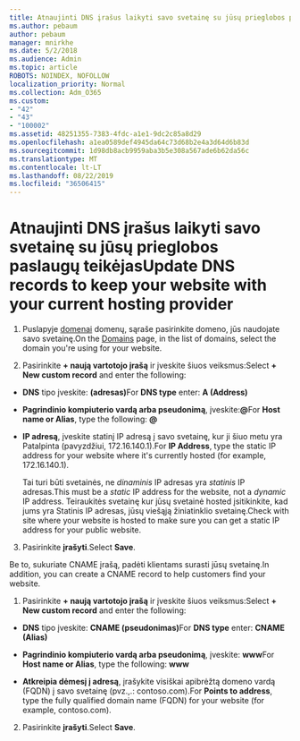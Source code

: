 ```yaml
---
title: Atnaujinti DNS įrašus laikyti savo svetainę su jūsų prieglobos paslaugų teikėjas
ms.author: pebaum
author: pebaum
manager: mnirkhe
ms.date: 5/2/2018
ms.audience: Admin
ms.topic: article
ROBOTS: NOINDEX, NOFOLLOW
localization_priority: Normal
ms.collection: Adm_O365
ms.custom:
- "42"
- "43"
- "100002"
ms.assetid: 48251355-7383-4fdc-a1e1-9dc2c85a8d29
ms.openlocfilehash: a1ea0589def4945da64c73d68b2e4a3d64d6b83d
ms.sourcegitcommit: 1d98db8acb9959aba3b5e308a567ade6b62da56c
ms.translationtype: MT
ms.contentlocale: lt-LT
ms.lasthandoff: 08/22/2019
ms.locfileid: "36506415"
---
```

# <a name="update-dns-records-to-keep-your-website-with-your-current-hosting-provider"></a><span data-ttu-id="2aa73-102">Atnaujinti DNS įrašus laikyti savo svetainę su jūsų prieglobos paslaugų teikėjas</span><span class="sxs-lookup"><span data-stu-id="2aa73-102">Update DNS records to keep your website with your current hosting provider</span></span>

1. <span data-ttu-id="2aa73-103">Puslapyje [domenai](https://portal.office.com/adminportal/home#/Domains) domenų, sąraše pasirinkite domeno, jūs naudojate savo svetainę.</span><span class="sxs-lookup"><span data-stu-id="2aa73-103">On the [Domains](https://portal.office.com/adminportal/home#/Domains) page, in the list of domains, select the domain you're using for your website.</span></span>

2. <span data-ttu-id="2aa73-104">Pasirinkite **+ naują vartotojo įrašą** ir įveskite šiuos veiksmus:</span><span class="sxs-lookup"><span data-stu-id="2aa73-104">Select **+ New custom record** and enter the following:</span></span>

  - <span data-ttu-id="2aa73-105">**DNS** tipo įveskite: **(adresas)**</span><span class="sxs-lookup"><span data-stu-id="2aa73-105">For **DNS type** enter: **A (Address)**</span></span>

  - <span data-ttu-id="2aa73-106">**Pagrindinio kompiuterio vardą arba pseudonimą**, įveskite:**@**</span><span class="sxs-lookup"><span data-stu-id="2aa73-106">For **Host name or Alias**, type the following: **@**</span></span>

  - <span data-ttu-id="2aa73-107">**IP adresą**, įveskite statinį IP adresą į savo svetainę, kur ji šiuo metu yra Patalpinta (pavyzdžiui, 172.16.140.1).</span><span class="sxs-lookup"><span data-stu-id="2aa73-107">For **IP Address**, type the static IP address for your website where it's currently hosted (for example, 172.16.140.1).</span></span>

    <span data-ttu-id="2aa73-108">Tai turi būti svetainės, ne *dinaminis* IP adresas yra *statinis* IP adresas.</span><span class="sxs-lookup"><span data-stu-id="2aa73-108">This must be a  *static*  IP address for the website, not a  *dynamic*  IP address.</span></span> <span data-ttu-id="2aa73-109">Teiraukitės svetainę kur jūsų svetainė hosted įsitikinkite, kad jums yra Statinis IP adresas, jūsų viešąją žiniatinklio svetainę.</span><span class="sxs-lookup"><span data-stu-id="2aa73-109">Check with site where your website is hosted to make sure you can get a static IP address for your public website.</span></span>

3. <span data-ttu-id="2aa73-110">Pasirinkite **įrašyti**.</span><span class="sxs-lookup"><span data-stu-id="2aa73-110">Select **Save**.</span></span>

<span data-ttu-id="2aa73-111">Be to, sukuriate CNAME įrašą, padėti klientams surasti jūsų svetainę.</span><span class="sxs-lookup"><span data-stu-id="2aa73-111">In addition, you can create a CNAME record to help customers find your website.</span></span>
  
1. <span data-ttu-id="2aa73-112">Pasirinkite **+ naują vartotojo įrašą** ir įveskite šiuos veiksmus:</span><span class="sxs-lookup"><span data-stu-id="2aa73-112">Select **+ New custom record** and enter the following:</span></span>

  - <span data-ttu-id="2aa73-113">**DNS** tipo įveskite: **CNAME (pseudonimas)**</span><span class="sxs-lookup"><span data-stu-id="2aa73-113">For **DNS type** enter: **CNAME (Alias)**</span></span>

  - <span data-ttu-id="2aa73-114">**Pagrindinio kompiuterio vardą arba pseudonimą**, įveskite: **www**</span><span class="sxs-lookup"><span data-stu-id="2aa73-114">For **Host name or Alias**, type the following: **www**</span></span>

  - <span data-ttu-id="2aa73-115">**Atkreipia dėmesį į adresą**, įrašykite visiškai apibrėžtą domeno vardą (FQDN) į savo svetainę (pvz.,.: contoso.com).</span><span class="sxs-lookup"><span data-stu-id="2aa73-115">For **Points to address**, type the fully qualified domain name (FQDN) for your website (for example, contoso.com).</span></span>

2. <span data-ttu-id="2aa73-116">Pasirinkite **įrašyti**.</span><span class="sxs-lookup"><span data-stu-id="2aa73-116">Select **Save**.</span></span>
